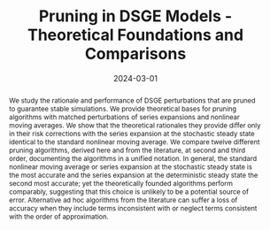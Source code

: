 ---
title: Pruning in DSGE Models - Theoretical Foundations and Comparisons
authors:
- Hong Lan
- admin
date: '2024-03-01'
publishDate: '2024-03-01'
publication_types:
- article
publication: 'Working Paper'
doi: ''
abstract: We study the rationale and performance of DSGE perturbations that are pruned to guarantee stable simulations. We provide theoretical bases for pruning algorithms with matched perturbations of series expansions and nonlinear moving averages. We show that the theoretical rationales they provide differ only in their risk corrections with the series expansion at the stochastic steady state identical to the standard nonlinear moving average. We compare twelve different pruning algorithms, derived here and from the literature, at second and third order, documenting the algorithms in a unified notation. In general, the standard nonlinear moving average or series expansion at the stochastic steady state is the most accurate and the series expansion at the deterministic steady state the second most accurate; yet the theoretically founded algorithms perform comparably, suggesting that this choice is unlikely to be a potential source of error. Alternative ad hoc algorithms from the literature can suffer a loss of accuracy when they include terms inconsistent with or neglect terms consistent with the order of approximation.
tags:
- Perturbation
- DSGE
- Nonlinear
- Pruning


links:
- name: SFB Working Paper Series (earlier version)
  url: http://sfb649.wiwi.hu-berlin.de/papers/pdf/SFB649DP2013-024.pdf
url_pdf: https://www.dropbox.com/scl/fi/ozj415oai9agr1ydsezn8/DSGE_pruning.pdf?rlkey=3nfdnpd3zw04hpwxa7r3p3j7a&dl=0
url_code: 'https://github.com/HugoBlox/hugo-blox-builder'
url_dataset: '#'
url_poster: '#'
url_project: ''
url_slides: ''
url_source: '#'
url_video: '#'

---